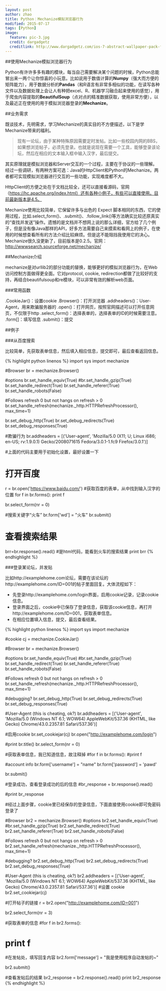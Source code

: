 ```yaml
---
layout: post
author: zhao
title: Python：Mechanize模拟浏览器行为
modified: 2015-07-17
tags: [Python]
image:
  feature: pic-3.jpg
  credit: dargadgetz
  creditlink: http://www.dargadgetz.com/ios-7-abstract-wallpaper-pack-for-iphone-5-and-ipod-touch-retina/
---
```


##使用Mechanize模拟浏览器行为

Python有许许多多有趣的模块，每当自己需要解决某个问题的时候，Python总能冒出来一两个让你惊喜的小玩意。比如说用于数值计算的**Numpy**（强大而方便的矩阵能力），用于数据分析的**Pandas**（和R语言有非常多相似的功能，在读写各种文件以及数据处理上会让人有种把excel、R、机器学习融合起来使用的感觉），用于爬虫内容提取的**BeautifulSoup**（点对点的精准数据获取，使用非常方便），以及最近正在使用的用于模拟浏览器登录的**Mechanize**。

##业务需求

既谈技术，先明需求，学习Mechanize的真实目的不方便描述，以下是学Mechanize带来的福利。

>现有一论坛，由于某种特殊原因需要定时发帖。比如一些校园内网的BBS，如果想浏览帖子，必须先登录。也就是说现在需要一个工具，能够登录该论坛，然后在相应的文本输入框中输入汉字，最后提交。

其实原理就是模拟浏览器和Server交互的一个过程，主要在于协议的一些理解。经过一些调研，有两种方案可选：Java的HttpClient和Python的Mechanize。两者都可实现模拟浏览器进行交互的一些功能，实现难度都不大。

HttpClient的方便之处在于文档比较全，还可以直接看源码，官网（https://hc.apache.org/index.html）还有各种小例子，有些可以直接使用。目前最新版本是4.5。

Mechanize使用比较简单，它保留许多与出色的 Expect 脚本相同的东西，它的使用过程，比如.select_form()、.submit()、.follow_link()等方法确实比较还原真实的“查找并发送”操作。遗憾的是文档并不想网上说的那么详细，官方给了几个例子，但是没有像Java那样的API，好多方法需要自己来摸索和看网上的例子，在使用的时候想查看所有的方法介绍比较麻烦。但是这不能阻挡我使用它的决心。Mechanize很久没更新了，目前版本是0.2.5。官网：http://wwwsearch.sourceforge.net/mechanize/

##Mechanize介绍

mechanize是对urllib2的部分功能的替换，能够更好的模拟浏览器行为，在Web访问控制方面做得更全面。它对protocol, cookie, redirection都做了比较好的支持，再结合beautifulsoup和re模块，可以非常有效的解析web页面。

###常用函数

.CookieJar()：设置cookie
.Browser()：打开浏览器
.addheaders()：User-Agent，用来欺骗服务器的
.open()：打开网页，按照官网描述可以打开任意网页，不仅限于http
.select_form()：选择表单的，选择表单的ID的时候需要注意。
.form[]：填写信息
.submit()：提交

##例子

###从百度搜索

比较简单，先获取表单信息，然后填入相应信息，提交即可，最后查看返回信息。

{% highlight python linenos %}
import sys
import mechanize

#Browser
br = mechanize.Browser()

#options
br.set_handle_equiv(True)
#br.set_handle_gzip(True)
br.set_handle_redirect(True)
br.set_handle_referer(True)
br.set_handle_robots(False)

#Follows refresh 0 but not hangs on refresh > 0
br.set_handle_refresh(mechanize._http.HTTPRefreshProcessor(), max_time=1)

br.set_debug_http(True)
br.set_debug_redirects(True)
br.set_debug_responses(True)

#欺骗行为
br.addheaders = [('User-agent', 'Mozilla/5.0 (X11; U; Linux i686; en-US; rv:1.9.0.1) Gecko/2008071615 Fedora/3.0.1-1.fc9 Firefox/3.0.1')]

#上面的代码主要用于初始化设置，最好设置一下


# 打开百度
r = br.open('https://www.baidu.com/')
#获取百度的表单，从中找到输入汉字的位置
for f in br.forms():
    print f
    
br.select_form(nr = 0)

#搜索关键字“火车”
br.form['wd'] = "火车"
br.submit()
# 查看搜索结果
brr=br.response().read()
#是html代码，能看到火车的搜索结果
print brr
{% endhighlight %}

###登录某论坛，并发贴

比如http://examplehome.com论坛，需要在该论坛的http://examplehome.com/ID=001的帖子里面回复。大体流程如下：

 - 先登录http://examplehome.com/login界面，启用cookie记录，记录cookie信息。
 - 登录界面之后，cookie中已保存了登录信息，获取该cookie信息，再打开http://examplehome.com/ID=001，获取表单信息。
 - 在相应位置填入信息，提交，最后查看结果。
 

{% highlight python linenos %}
import sys
import mechanize

#cookie
cj = mechanize.CookieJar()

#Browser
br = mechanize.Browser()

#options
br.set_handle_equiv(True)
#br.set_handle_gzip(True)
br.set_handle_redirect(True)
br.set_handle_referer(True)
br.set_handle_robots(False)

#Follows refresh 0 but not hangs on refresh > 0
br.set_handle_refresh(mechanize._http.HTTPRefreshProcessor(), max_time=1)

#debugging?
br.set_debug_http(True)
br.set_debug_redirects(True)
br.set_debug_responses(True)

#User-Agent (this is cheating, ok?)
br.addheaders = [('User-agent', 'Mozilla/5.0 (Windows NT 6.1; WOW64) AppleWebKit/537.36 (KHTML, like Gecko) Chrome/43.0.2357.81 Safari/537.36')]

#启用cookie
br.set_cookiejar(cj)
br.open("http://examplehome.com/login")

#print br.title()
br.select_form(nr = 0)

#获取表单信息，我已知道信息，故注释掉
#for f in br.forms():
    #print f
    
#account info
br.form['username'] = "name"
br.form['password'] = 'pawd'

br.submit()

#登录成功，查看登录成功的后的信息
#br_response = br.response().read()

#print br_response

#经过上面步骤，cookie里已经保存的登录信息，下面直接使用cookie即可免密码登录了

#Browser
br2 = mechanize.Browser()
#options
br2.set_handle_equiv(True)
#br.set_handle_gzip(True)
br2.set_handle_redirect(True)
br2.set_handle_referer(True)
br2.set_handle_robots(False)

#Follows refresh 0 but not hangs on refresh > 0
br2.set_handle_refresh(mechanize._http.HTTPRefreshProcessor(), max_time=1)

#debugging?
br2.set_debug_http(True)
br2.set_debug_redirects(True)
br2.set_debug_responses(True)

#User-Agent (this is cheating, ok?)
br2.addheaders = [('User-agent', 'Mozilla/5.0 (Windows NT 6.1; WOW64) AppleWebKit/537.36 (KHTML, like Gecko) Chrome/43.0.2357.81 Safari/537.36')]
#设置 cookie
br2.set_cookiejar(cj)

#打开帖子的链接
r = br2.open("http://examplehome.com/ID=001")

br2.select_form(nr = 3)

#获取表单的信息
#for f in br2.forms():
#    print f

#在发帖处，填写回复内容
br2.form['message'] = "我是使用程序自动发帖的~"

br2.submit()

#查看发帖后的结果
br2_response = br2.response().read()
print br2_response
{% endhighlight %}
